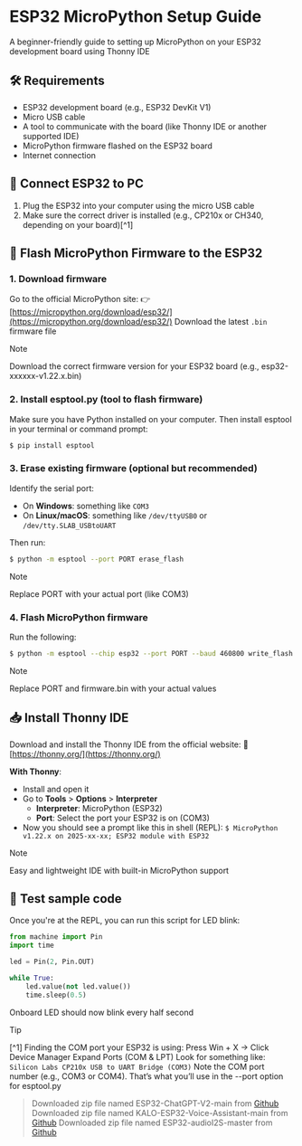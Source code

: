 # ESP32 MicroPython Setup Guide

A beginner-friendly guide to setting up MicroPython on your ESP32 development board using Thonny IDE

## 🛠️ Requirements

- ESP32 development board (e.g., ESP32 DevKit V1)
- Micro USB cable
- A tool to communicate with the board (like Thonny IDE or another supported IDE)
- MicroPython firmware flashed on the ESP32 board
- Internet connection

## 🔌 Connect ESP32 to PC

1. Plug the ESP32 into your computer using the micro USB cable
2. Make sure the correct driver is installed (e.g., CP210x or CH340, depending on your board)[^1]

## 🔧 Flash MicroPython Firmware to the ESP32

### 1. Download firmware

Go to the official MicroPython site:
👉 [https://micropython.org/download/esp32/](https://micropython.org/download/esp32/)
Download the latest `.bin` firmware file
> [!NOTE]
> Download the correct firmware version for your ESP32 board (e.g., esp32-xxxxxx-v1.22.x.bin)

### 2. Install esptool.py (tool to flash firmware)

Make sure you have Python installed on your computer. Then install esptool in your terminal or command prompt:
``` bash
$ pip install esptool
```

### 3. Erase existing firmware (optional but recommended)

Identify the serial port:
- On **Windows**: something like `COM3`
- On **Linux/macOS**: something like `/dev/ttyUSB0` or `/dev/tty.SLAB_USBtoUART`

Then run:
``` bash
$ python -m esptool --port PORT erase_flash
```

> [!NOTE]
> Replace PORT with your actual port (like COM3)

### 4. Flash MicroPython firmware

Run the following:
``` bash
$ python -m esptool --chip esp32 --port PORT --baud 460800 write_flash -z 0x1000 firmware.bin
```

> [!NOTE]
> Replace PORT and firmware.bin with your actual values

## 📥 Install Thonny IDE

Download and install the Thonny IDE from the official website:
🔗 [https://thonny.org/](https://thonny.org/)

**With Thonny**:
- Install and open it
- Go to **Tools** > **Options** > **Interpreter**
    - **Interpreter**: MicroPython (ESP32)
    - **Port**: Select the port your ESP32 is on (COM3)
- Now you should see a prompt like this in shell (REPL):
`$ MicroPython v1.22.x on 2025-xx-xx; ESP32 module with ESP32`

> [!NOTE]
> Easy and lightweight IDE with built-in MicroPython support

## 🚀 Test sample code

Once you're at the REPL, you can run this script for LED blink:

``` python
from machine import Pin
import time

led = Pin(2, Pin.OUT)

while True:
    led.value(not led.value())
    time.sleep(0.5)
```
Onboard LED should now blink every half second

> [!TIP]
> [^1] Finding the COM port your ESP32 is using:
> Press Win + X → Click Device Manager
> Expand Ports (COM & LPT)
> Look for something like:
> `Silicon Labs CP210x USB to UART Bridge (COM3)`
> Note the COM port number (e.g., COM3 or COM4). That’s what you’ll use in the --port option for esptool.py

> Downloaded zip file named ESP32-ChatGPT-V2-main from [Github](https://github.com/techiesms/ESP32-ChatGPT-V2)
> Downloaded zip file named KALO-ESP32-Voice-Assistant-main from [Github](https://github.com/kaloprojects/KALO-ESP32-Voice-Assistant)
> Downloaded zip file named ESP32-audioI2S-master from [Github](https://github.com/schreibfaul1/ESP32-audioI2S)